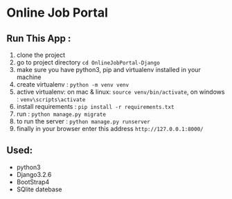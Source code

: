 # Online Job Portal

## Run This App :
1. clone the project
2. go to project directory ``` cd OnlineJobPortal-Django ``` 
3. make sure you have python3, pip and virtualenv installed in your machine
4. create virtualenv : ``` python -m venv venv ```  
5. active virtualenv: on mac & linux: ``` source venv/bin/activate ```, on windows : ``` venv\scripts\activate ```
6. install requirements : ``` pip install -r requirements.txt ```
7. run : ``` python manage.py migrate ```
8. to run the server : ``` python manage.py runserver ```
9. finally in your browser enter this address ``` http://127.0.0.1:8000/ ```

## Used:
- python3
- Django3.2.6
- BootStrap4
- SQlite datebase


